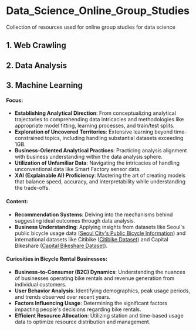 # Data_Science_Online_Group_Studies
Collection of resources used for online group studies for data science


## 1. Web Crawling


## 2. Data Analysis


## 3. Machine Learning
#### Focus:
- **Establishing Analytical Direction**: From conceptualizing analytical trajectories to comprehending data intricacies and methodologies like appropriate model fitting, learning processes, and train/test splits.
- **Exploration of Uncovered Territories**: Extensive learning beyond time-constrained topics, including handling substantial datasets exceeding 1GB.
- **Business-Oriented Analytical Practices**: Practicing analysis alignment with business understanding within the data analysis sphere.
- **Utilization of Unfamiliar Data**: Navigating the intricacies of handling unconventional data like Smart Factory sensor data.
- **XAI (Explainable AI) Proficiency**: Mastering the art of creating models that balance speed, accuracy, and interpretability while understanding the trade-offs.

#### Content:
- **Recommendation Systems**: Delving into the mechanisms behind suggesting ideal outcomes through data analysis.
- **Business Understanding**: Applying insights from datasets like Seoul's public bicycle usage data ([Seoul City's Public Bicycle Information](https://data.seoul.go.kr/dataList/OA-15245/F/1/datasetView.do)) and international datasets like Citibike ([Citibike Dataset](https://ride.citibikenyc.com/system-data)) and Capital Bikeshare ([Capital Bikeshare Dataset](https://ride.citibikenyc.com/system-data)).
  
#### Curiosities in Bicycle Rental Businesses:
- **Business-to-Consumer (B2C) Dynamics**: Understanding the nuances of businesses operating bike rentals and revenue generation from individual customers.
- **User Behavior Analysis**: Identifying demographics, peak usage periods, and trends observed over recent years.
- **Factors Influencing Usage**: Determining the significant factors impacting people's decisions regarding bike rentals.
- **Efficient Resource Allocation**: Utilizing station and time-based usage data to optimize resource distribution and management.
